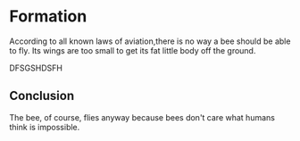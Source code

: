 Formation
========================

According to all known laws of aviation,there is no way a bee should be able to fly. Its wings are too small to get its fat little body off the ground.

DFSGSHDSFH

Conclusion
-------------------

The bee, of course, flies anyway because bees don't care what humans think is impossible.
